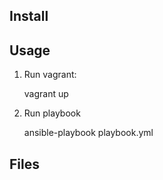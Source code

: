 

## Install

## Usage

1. Run vagrant:

	vagrant up


2. Run playbook

	ansible-playbook playbook.yml



## Files

